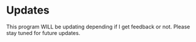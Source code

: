 # Updates

This program WILL be updating depending if I get feedback or not.  Please stay tuned for future updates.
